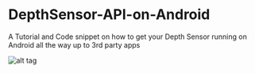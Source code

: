 # DepthSensor-API-on-Android
A Tutorial and Code snippet on how to get your Depth Sensor running on Android all the way up to 3rd party apps


![alt tag]()
